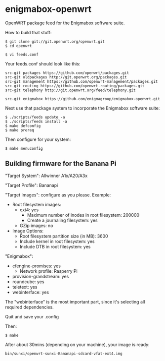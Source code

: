 enigmabox-openwrt
=================

OpenWRT package feed for the Enigmabox software suite.

How to build that stuff:

    $ git clone git://git.openwrt.org/openwrt.git
    $ cd openwrt

    $ vi feeds.conf

Your feeds.conf should look like this:

    src-git packages https://github.com/openwrt/packages.git
    src-git oldpackages http://git.openwrt.org/packages.git
    src-git management https://github.com/openwrt-management/packages.git
    src-git routing https://github.com/openwrt-routing/packages.git
    src-git telephony http://git.openwrt.org/feed/telephony.git

    src-git enigmabox https://github.com/enigmagroup/enigmabox-openwrt.git

Next use that package system to incorporate the Enigmabox software suite:

    $ ./scripts/feeds update -a
    $ ./scripts/feeds install -a
    $ make defconfig
    $ make prereq

Then configure for your system:

    $ make menuconfig

## Building firmware for the Banana Pi

"Target System": Allwinner A1x/A20/A3x

"Target Profile": Bananapi

"Target Images": configure as you please. Example:
* Root filesystem images:
  * ext4: yes
    * Maximum number of inodes in root filesystem: 200000
    * Create a journaling filesystem: yes
  * GZip images: no
* Image Options:
  * Root filesystem partition size (in MB): 3600
  * Include kernel in root filesystem: yes
  * Include DTB in root filesystem: yes

"Enigmabox":
* cfengine-promises: yes
  * Network profile: Rasperry Pi
* provision-grandstream: yes
* roundcube: yes
* teletext: yes
* webinterface: yes

The "webinterface" is the most important part, since it's selecting all required dependencies.

Quit and save your .config

Then:

    $ make

After about 30mins (depending on your machine), your image is ready:

    bin/sunxi/openwrt-sunxi-Bananapi-sdcard-vfat-ext4.img

